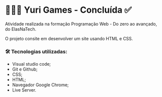 # 👩🏼‍💻 Yuri Games - Concluída ✅

Atividade realizada na formação Programação Web - Do zero ao avançado, do ElasNaTech.

O projeto consite em desenvolver um site usando HTML e CSS.

### 🛠️ Tecnologias utilizadas:

- Visual studio code;
- Git e Github;
- CSS;
- HTML;
- Navegador Google Chrome;
- Live Server.
